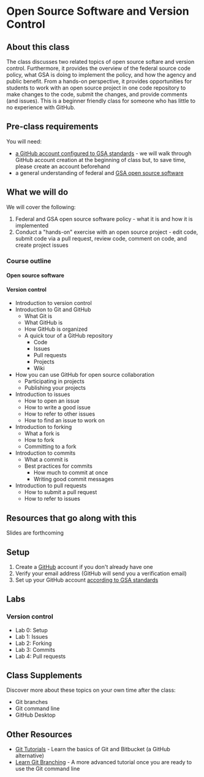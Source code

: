# Open Source Software and Version Control

## About this class

The class discusses two related topics of open source softare and version control.  Furthermore, it provides the overview of the federal source code policy, what GSA is doing to implement the policy, and how the agency and public benefit.  From a hands-on perspective, it provides opportunities for students to work with an open source project in one code repository to make changes to the code, submit the changes, and provide comments (and issues). This is a beginner friendly class for someone who has little to no experience with GitHub.

## Pre-class requirements

You will need:

* [a GitHub account configured to GSA standards](#setup) - we will walk through GitHub account creation at the beginning of class but, to save time, please create an account beforehand
* a general understanding of federal and [GSA open source software](https://github.com/GSA/open-source-policy)

## What we will do

We will cover the following:

1. Federal and GSA open source software policy - what it is and how it is implemented
2. Conduct a "hands-on" exercise with an open source project - edit code, submit code via a pull request, review code, comment on code, and create project issues

### Course outline

#### Open source software

#### Version control

* Introduction to version control
* Introduction to Git and GitHub
  * What Git is
  * What GitHub is
  * How GitHub is organized
  * A quick tour of a GitHub repository
    * Code
    * Issues
    * Pull requests
    * Projects
    * Wiki
* How you can use GitHub for open source collaboration
  * Participating in projects
  * Publishing your projects
* Introduction to issues
  * How to open an issue
  * How to write a good issue
  * How to refer to other issues
  * How to find an issue to work on
* Introduction to forking
  * What a fork is
  * How to fork
  * Committing to a fork
* Introduction to commits
  * What a commit is
  * Best practices for commits
    * How much to commit at once
    * Writing good commit messages
* Introduction to pull requests
  * How to submit a pull request
  * How to refer to issues

## Resources that go along with this

Slides are forthcoming

## Setup

1. Create a [GitHub](https://github.com/) account if you don't already have one
2. Verify your email address (GitHub will send you a verification email)
3. Set up your GitHub account [according to GSA standards](https://github.com/GSA/GitHub-Administration)

## Labs

### Version control

* Lab 0: Setup
* Lab 1: Issues
* Lab 2: Forking
* Lab 3: Commits
* Lab 4: Pull requests

## Class Supplements

Discover more about these topics on your own time after the class:

* Git branches
* Git command line
* GitHub Desktop

## Other Resources

* [Git Tutorials](https://www.atlassian.com/git/tutorials) - Learn the basics of Git and Bitbucket (a GitHub alternative)
* [Learn Git Branching](https://learngitbranching.js.org/) - A more advanced tutorial once you are ready to use the Git command line 
